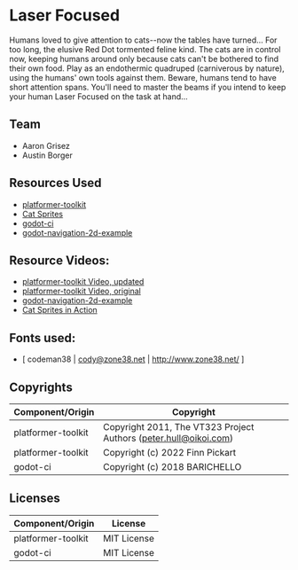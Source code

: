 # Laser Focused
Humans loved to give attention to cats--now the tables have turned... For too long, the elusive Red Dot tormented feline kind. The cats are in control now, keeping humans around only because cats can't be bothered to find their own food. Play as an endothermic quadruped (carniverous by nature), using the humans' own tools against them. Beware, humans tend to have short attention spans. You'll need to master the beams if you intend to keep your human Laser Focused on the task at hand...

## Team
- Aaron Grisez
- Austin Borger

## Resources Used
- [platformer-toolkit](https://github.com/finn753/platformer-toolkit)
- [Cat Sprites](https://godotmarketplace.com/shop/16x16-32x32-mixed-random-cat-related-sprites/)
- [godot-ci](https://github.com/abarichello/godot-ci)
- [godot-navigation-2d-example](https://github.com/viniciusgerevini/godot-navigation-2d-example)

## Resource Videos:
- [platformer-toolkit Video, updated](https://www.youtube.com/watch?v=cnJaiOHai6Q)
- [platformer-toolkit Video, original](https://www.youtube.com/watch?v=wXCLaRMhl9c)
- [godot-navigation-2d-example](https://youtu.be/LKyGdiHzIk8)
- [Cat Sprites in Action](https://www.youtube.com/watch?v=zCAmkUoR-pI)

## Fonts used:
- [ codeman38 | cody@zone38.net | http://www.zone38.net/ ]

## Copyrights
| Component/Origin | Copyright |
| --- | --- |
| platformer-toolkit | Copyright 2011, The VT323 Project Authors (peter.hull@oikoi.com) |
| platformer-toolkit | Copyright (c) 2022 Finn Pickart |
| godot-ci | Copyright (c) 2018 BARICHELLO |

## Licenses
| Component/Origin | License |
| --- | --- |
| platformer-toolkit | MIT License | 
| godot-ci | MIT License |